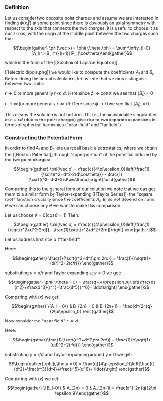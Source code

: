 ### Definition 
Let us consider two opposite point charges and assume we are interested in finding $\phi(\vec x)$ at some point since there is obviously an axial symmetry with respect to the axis that connects the two charges, it is useful to choose it as our z-axis, with the origin at the middle point between the two charges such that

$$\begin{gather} \phi(\vec x) = \phi(r,\theta,\phi) = \sum^\infty_{l=0}[A_lr^l+B_lr^{-(l+1)}]P_l(\cos\theta)\end{gather}$$

which is the form of the [[Solution of Laplace Equation]]

![[electric dipole.png]]
we would like to compute the coefficients $A_l$ and $B_l$, Before doing the actual calculation, let us note that we mus distinguish between two limits:

$r \to 0$ or more generally $r \ll d$. Here since $\phi \to \text{const}$ we see that $\{B_l\}=0$

$r \to \infty$ (or more generally $r \gg d$): 
Gere since $\phi \to 0$ we see that $\{A_l\}=0$

This means the solution is not uniform. That is, the unavoidable singularities at $r = \pm d$ (due to the point charges) give rise to two separate expansions in terms of spherical harmonics ("near-field" and "far field")

### Constructing the Potential Form

In order to find $A_l$ and $B_l$, lets us recall basic electrostatics, where we obtain the [[Electric Potential]] through "superposition" of the potential induced by the two point charges:

$$\begin{gather} \phi(\vec x) = \frac{q}{4\pi\epsilon_0}\left[\frac{1}{\sqrt{r^2+d^2-2rd\cos\theta}} - \frac{1}{\sqrt{r^2+d^2+2rd\cos\theta}}\right] \end{gather}$$

Comparing this to the general form of our solution we note that we can get them to a similar form by Taylor-expanding ([[Taylor Series]]) the "square root" function crucially since the coefficients $A_l$, $B_l$ do not depend on $r$ and $\theta$ we can choose any $\theta$ we want to make this comparison.

Let us choose $\theta = 0(\cos\theta = 1)$ Then:

$$\begin{gather} \phi(\vec x) = \frac{q}{4\pi\epsilon_0}\left[\frac{1}{\sqrt{r^2+d^2-2rd}} - \frac{1}{\sqrt{r^2+d^2+2rd}}\right] \end{gather}$$

Let us address first $r \gg d$ ("far-field")

Here: 

$$\begin{gather} \frac{1}{\sqrt{r^2+d^2\pm 2rd}} = \frac{1}{r\sqrt{1+(d/r)^2+2(d/r)}} \end{gather}$$

substituting $y = d/r$ and Taylor expanding at $y=0$ we get:

$$\begin{gather} \phi(r,\theta = 0) = \frac{q}{4\pi\epsilon_0}\left[\frac{d}{r^2}+\frac{d^3}{r^4}+\frac{d^5}{r^6}+ \ldots\right] \end{gather}$$

Comparing with $(x)$ we get: 

$$\begin{gather} \{A_l = 0\} & B_{2n} = 0 & B_{2n+1} = \frac{d^{2n}q}{2\pi\epsilon_0} \end{gather}$$

Now consider the "near-field" $r \ll d$

Here: 

$$\begin{gather}\frac{1}{\sqrt{r^2+d^2\pm 2rd}} = \frac{1}{d\sqrt{1+(r/d)^2+2(r/d)}} \end{gather}$$

substituting $y = r/d$ and Taylor-expanding around $y = 0$ we get: 

$$\begin{gather} \phi(r,\theta = 0) = \frac{q}{4\pi\epsilon_0}\left[\frac{r}{d^2}+\frac{r^3}{d^4}+\frac{r^5}{d^6}+ \ldots\right] \end{gather}$$

Comparing with $(x)$ we get: 

$$\begin{gather} \{B_l=0\} & A_{2n} = 0 & A_{2n-1} = \frac{d^{-2n}q}{2\pi \epsilon_9}\end{gather}$$